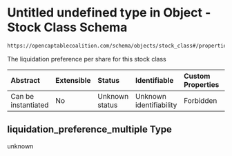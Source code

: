 # Untitled undefined type in Object - Stock Class Schema

```txt
https://opencaptablecoalition.com/schema/objects/stock_class#/properties/liquidation_preference_multiple
```

The liquidation preference per share for this stock class

| Abstract            | Extensible | Status         | Identifiable            | Custom Properties | Additional Properties | Access Restrictions | Defined In                                                                                    |
| :------------------ | :--------- | :------------- | :---------------------- | :---------------- | :-------------------- | :------------------ | :-------------------------------------------------------------------------------------------- |
| Can be instantiated | No         | Unknown status | Unknown identifiability | Forbidden         | Allowed               | none                | [StockClass.schema.json*](../../schema/objects/StockClass.schema.json "open original schema") |

## liquidation_preference_multiple Type

unknown
